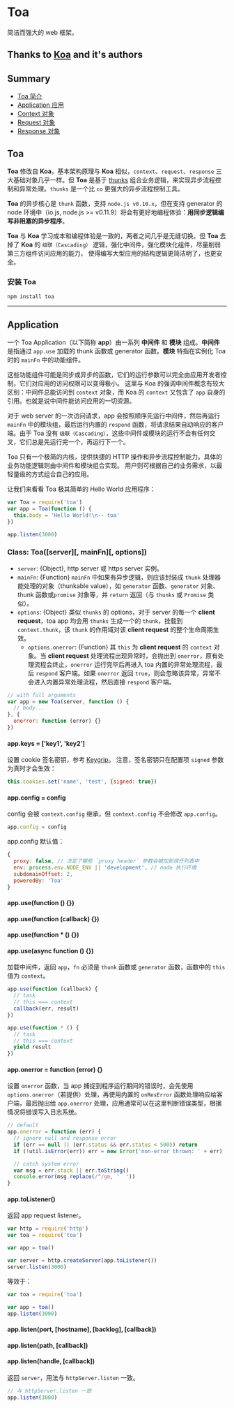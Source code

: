 Toa
====
简洁而强大的 web 框架。

## Thanks to [Koa](https://github.com/koajs/koa) and it's authors

## Summary

- [Toa 简介](#toa)
- [Application 应用](#application)
- [Context 对象](#context)
- [Request 对象](#request)
- [Response 对象](#response)

## Toa

__Toa__ 修改自 __Koa__，基本架构原理与 __Koa__ 相似，`context`、`request`、`response` 三大基础对象几乎一样。但 __Toa__ 是基于 [thunks](https://github.com/thunks/thunks) 组合业务逻辑，来实现异步流程控制和异常处理。`thunks` 是一个比 `co` 更强大的异步流程控制工具。

__Toa__ 的异步核心是 `thunk` 函数，支持 `node.js v0.10.x`，但在支持 generator 的 node 环境中（io.js, node.js >= v0.11.9）将会有更好地编程体验：**用同步逻辑编写非阻塞的异步程序**。

__Toa__ 与 __Koa__ 学习成本和编程体验是一致的，两者之间几乎是无缝切换。但 __Toa__ 去掉了 __Koa__ 的 `级联（Cascading）` 逻辑，强化中间件，强化模块化组件，尽量削弱第三方组件访问应用的能力，
使得编写大型应用的结构逻辑更简洁明了，也更安全。

### 安装 Toa

````
npm install toa
````

------

## Application

一个 Toa Application（以下简称 __app__）由一系列 __中间件__ 和 __模块__ 组成。__中间件__ 是指通过 `app.use` 加载的 thunk 函数或 generator 函数。__模块__ 特指在实例化 Toa 时的 `mainFn` 中的功能组件。

这些功能组件可能是同步或异步的函数，它们的运行参数可以完全由应用开发者控制，它们对应用的访问权限可以变得极小。
这里与 Koa 的强调中间件概念有较大区别：中间件总能访问到 `context` 对象，而 Koa 的 `context` 又包含了 `app` 自身的引用。也就是说中间件能访问应用的一切资源。

对于 web server 的一次访问请求，app 会按照顺序先运行中间件，然后再运行 `mainFn` 中的模块组，最后运行内置的 `respond` 函数，将请求结果自动响应的客户端。由于 Toa 没有 `级联（Cascading）`，这些中间件或模块的运行不会有任何交叉，它们总是先运行完一个，再运行下一个。

Toa 只有一个极简的内核，提供快捷的 HTTP 操作和异步流程控制能力。具体的业务功能逻辑则由中间件和模块组合实现。
用户则可根据自己的业务需求，以最轻量级的方式组合自己的应用。

让我们来看看 Toa 极其简单的 Hello World 应用程序：

```js
var Toa = require('toa')
var app = Toa(function () {
  this.body = 'Hello World!\n-- toa'
})

app.listen(3000)
```

### Class: Toa([server][, mainFn][, options])

- `server`: {Object}, http server 或 https server 实例。
- `mainFn`: {Function} `mainFn` 中如果有异步逻辑，则应该封装成 `thunk` 处理器能处理的对象（thunkable value），如 `generator` 函数、`generator` 对象、thunk 函数或`promise` 对象等，并 `return` 返回（与 `thunks` 或 `Promise` 类似）。
- `options`: {Object} 类似 `thunks` 的 options，对于 server 的每一个 **client request**，toa app 均会用 `thunks` 生成一个的 `thunk`，挂载到 `context.thunk`，该 `thunk` 的作用域对该 **client request** 的整个生命周期生效。
  - `options.onerror`: {Function} 其 `this` 为 **client request** 的 `context` 对象。当 **client request** 处理流程出现异常时，会抛出到 `onerror`，原有处理流程会终止，`onerror` 运行完毕后再进入 toa 内置的异常处理流程，最后 `respond` 客户端。如果 `onerror` 返回 `true`，则会忽略该异常，异常不会进入内置异常处理流程，然后直接 `respond` 客户端。
```js
// with full arguments
var app = new Toa(server, function () {
  // body...
}, {
  onerror: function (error) {}
})
```

#### app.keys = ['key1', 'key2']

设置 cookie 签名密钥，参考 [Keygrip](https://github.com/expressjs/keygrip)。
注意，签名密钥只在配置项 `signed` 参数为真时才会生效：

````js
this.cookies.set('name', 'test', {signed: true})
````

#### app.config = config

config 会被 `context.config` 继承，但 `context.config` 不会修改 `app.config`。

```js
app.config = config
```

app.config 默认值：
```js
{
  proxy: false, // 决定了哪些 `proxy header` 参数会被加到信任列表中
  env: process.env.NODE_ENV || 'development', // node 执行环境
  subdomainOffset: 2,
  poweredBy: 'Toa'
}
```

#### app.use(function () {})
#### app.use(function (callback) {})
#### app.use(function * () {})
#### app.use(async function () {})

加载中间件，返回 `app`，`fn` 必须是 `thunk` 函数或 `generator` 函数，函数中的 `this` 值为 `context`。

```js
app.use(function (callback) {
  // task
  // this === context
  callback(err, result)
})
```

```js
app.use(function * () {
  // task
  // this === context
  yield result
})
```

#### app.onerror = function (error) {}

设置 `onerror` 函数，当 app 捕捉到程序运行期间的错误时，会先使用 `options.onerror`（若提供）处理，再使用内置的 `onResError` 函数处理响应给客户端，最后抛出给 `app.onerror` 处理，应用通常可以在这里判断错误类型，根据情况将错误写入日志系统。

```js
// default
app.onerror = function (err) {
  // ignore null and response error
  if (err == null || (err.status && err.status < 500)) return
  if (!util.isError(err)) err = new Error('non-error thrown: ' + err)

  // catch system error
  var msg = err.stack || err.toString()
  console.error(msg.replace(/^/gm, '  '))
}
```


#### app.toListener()

返回 app request listener。

```js
var http = require('http')
var toa = require('toa')

var app = toa()

var server = http.createServer(app.toListener())
server.listen(3000)
```

等效于：
```js
var toa = require('toa')

var app = toa()
app.listen(3000)
```

#### app.listen(port, [hostname], [backlog], [callback])
#### app.listen(path, [callback])
#### app.listen(handle, [callback])

返回 `server`，用法与 `httpServer.listen` 一致。

```js
// 与 httpServer.listen 一致
app.listen(3000)
```
